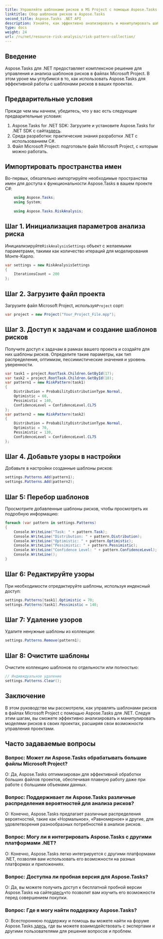 ```yaml
---
title: Управляйте шаблонами рисков в MS Project с помощью Aspose.Tasks
linktitle: Сбор шаблонов рисков в Aspose.Tasks
second_title: Aspose.Tasks .NET API
description: Узнайте, как эффективно анализировать и манипулировать шаблонами рисков в файлах Microsoft Project с помощью Aspose.Tasks для .NET.
type: docs
weight: 24
url: /ru/net/resource-risk-analysis/risk-pattern-collection/
---
```

## Введение
Aspose.Tasks для .NET предоставляет комплексное решение для управления и анализа шаблонов рисков в файлах Microsoft Project. В этом уроке мы углубимся в то, как использовать Aspose.Tasks для эффективной работы с шаблонами рисков в ваших проектах.
## Предварительные условия
Прежде чем мы начнем, убедитесь, что у вас есть следующие предварительные условия:
1.  Aspose.Tasks for .NET SDK: Загрузите и установите Aspose.Tasks for .NET SDK с сайта[здесь](https://releases.aspose.com/tasks/net/).
2. Среда разработки: практические знания разработки .NET с использованием C#.
3. Файл Microsoft Project: подготовьте файл Microsoft Project, с которым можно работать.

## Импортировать пространства имен
Во-первых, обязательно импортируйте необходимые пространства имен для доступа к функциональности Aspose.Tasks в вашем проекте C#:
```csharp
    using Aspose.Tasks;
    using System;
    
    using Aspose.Tasks.RiskAnalysis;
```
## Шаг 1. Инициализация параметров анализа риска
 Инициализируйте`RiskAnalysisSettings` объект с желаемыми параметрами, такими как количество итераций для моделирования Монте-Карло.
```csharp
var settings = new RiskAnalysisSettings
{
    IterationsCount = 200
};
```
## Шаг 2. Загрузите файл проекта
 Загрузите файл Microsoft Project, используя`Project` сорт:
```csharp
var project = new Project("Your_Project_File.mpp");
```
## Шаг 3. Доступ к задачам и создание шаблонов рисков
Получите доступ к задачам в рамках вашего проекта и создайте для них шаблоны рисков. Определите такие параметры, как тип распределения, оптимизм, пессимистические значения и уровень уверенности.
```csharp
var task1 = project.RootTask.Children.GetById(17);
var task2 = project.RootTask.Children.GetById(18);
var pattern1 = new RiskPattern(task1)
{
    Distribution = ProbabilityDistributionType.Normal,
    Optimistic = 60,
    Pessimistic = 140,
    ConfidenceLevel = ConfidenceLevel.CL75
};
var pattern2 = new RiskPattern(task2)
{
    Distribution = ProbabilityDistributionType.Normal,
    Optimistic = 70,
    Pessimistic = 130,
    ConfidenceLevel = ConfidenceLevel.CL75
};
```
## Шаг 4. Добавьте узоры в настройки
Добавьте в настройки созданные шаблоны рисков:
```csharp
settings.Patterns.Add(pattern1);
settings.Patterns.Add(pattern2);
```
## Шаг 5: Перебор шаблонов
Просмотрите добавленные шаблоны рисков, чтобы просмотреть их подробную информацию:
```csharp
foreach (var pattern in settings.Patterns)
{
    Console.WriteLine("Task: " + pattern.Task);
    Console.WriteLine("Distribution: " + pattern.Distribution);
    Console.WriteLine("Optimistic: " + pattern.Optimistic);
    Console.WriteLine("Pessimistic: " + pattern.Pessimistic);
    Console.WriteLine("Confidence Level: " + pattern.ConfidenceLevel);
    Console.WriteLine();
}
```
## Шаг 6: Редактируйте узоры
При необходимости отредактируйте шаблоны, используя индексный доступ:
```csharp
settings.Patterns[task1].Optimistic = 70;
settings.Patterns[task1].Pessimistic = 140;
```
## Шаг 7: Удаление узоров
Удалите ненужные шаблоны из коллекции:
```csharp
settings.Patterns.Remove(pattern1);
```
## Шаг 8: Очистите шаблоны
Очистите коллекцию шаблонов по отдельности или полностью:
```csharp
// Индивидуальное удаление
settings.Patterns.Clear();
```

## Заключение
В этом руководстве мы рассмотрели, как управлять шаблонами рисков в файлах Microsoft Project с помощью Aspose.Tasks для .NET. Следуя этим шагам, вы сможете эффективно анализировать и манипулировать моделями рисков в своих проектах, расширяя свои возможности управления проектами.
## Часто задаваемые вопросы
### Вопрос: Может ли Aspose.Tasks обрабатывать большие файлы Microsoft Project?
О: Да, Aspose.Tasks оптимизирован для эффективной обработки больших файлов проектов, обеспечивая плавную работу даже при работе с большими объемами данных.
### Вопрос: Поддерживает ли Aspose.Tasks различные распределения вероятностей для анализа рисков?
О: Конечно, Aspose.Tasks предлагает различные распределения вероятностей, такие как «Нормальное», «Равномерное» и другие, для удовлетворения разнообразных потребностей в анализе рисков.
### Вопрос: Могу ли я интегрировать Aspose.Tasks с другими платформами .NET?
О: Конечно, Aspose.Tasks легко интегрируется с другими платформами .NET, позволяя вам использовать его возможности на разных платформах и приложениях.
### Вопрос: Доступна ли пробная версия для Aspose.Tasks?
 О: Да, вы можете получить доступ к бесплатной пробной версии Aspose.Tasks на сайте[здесь](https://releases.aspose.com/)что позволит вам изучить его возможности перед совершением покупки.
### Вопрос: Где я могу найти поддержку Aspose.Tasks?
 О: Всестороннюю поддержку и помощь вы можете найти на форуме Aspose.Tasks.[здесь](https://forum.aspose.com/c/tasks/15), где вы можете взаимодействовать с экспертами и другими пользователями для решения вопросов и проблем.